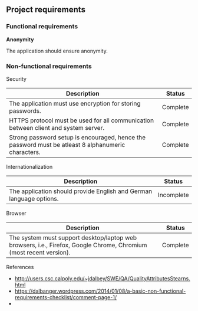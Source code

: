 ## Project requirements

### Functional requirements

**Anonymity**

The application should ensure anonymity.

### Non-functional requirements

Security

| Description  | Status |
| ------------- | ------------- |
| The application must use encryption for storing passwords.  | Complete  |
| HTTPS protocol must be used for all communication between client and system server. | Complete |
| Strong password setup is encouraged, hence the password must be atleast 8 alphanumeric characters. | Complete|

Internationalization

| Description  | Status |
| ------------- | ------------- |
| The application should provide English and German language options. | Incomplete |


Browser

| Description  | Status |
| ------------- | ------------- |
| The system must support desktop/laptop web browsers, i.e., Firefox, Google Chrome, Chromium (most recent version). | Complete |


References
- http://users.csc.calpoly.edu/~jdalbey/SWE/QA/QualityAttributesStearns.html
- https://dalbanger.wordpress.com/2014/01/08/a-basic-non-functional-requirements-checklist/comment-page-1/
- 
